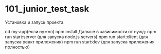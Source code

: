 # 101_junior_test_task

Установка и запуск проекта:

cd my-app(если нужно)
npm install 
Дальше в зависимости от нужд:
npm run start:server (для запуска node.js servers)
npm run start:client (для запуска реакт приложения)
npm run start:dev (для запуска приложения полностью)
